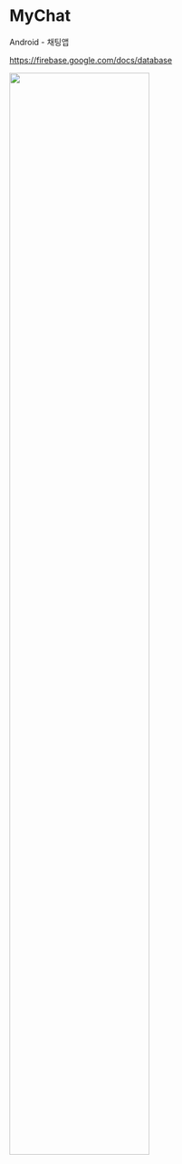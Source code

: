 # MyChat
Android - 채팅앱

https://firebase.google.com/docs/database

<img src="https://user-images.githubusercontent.com/37360089/75235350-6e7a3080-57ff-11ea-8cab-a311b4439c98.PNG" width = "70%"></img>
